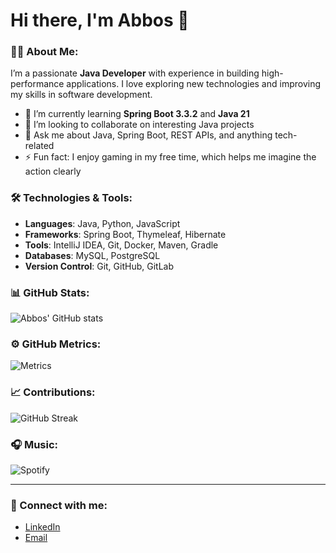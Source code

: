 # Hi there, I'm Abbos 👋

### 👨‍💻 About Me:
I’m a passionate **Java Developer** with experience in building high-performance applications. I love exploring new technologies and improving my skills in software development.

- 🌱 I’m currently learning **Spring Boot 3.3.2** and **Java 21**
- 👯 I’m looking to collaborate on interesting Java projects
- 💬 Ask me about Java, Spring Boot, REST APIs, and anything tech-related
- ⚡ Fun fact: I enjoy gaming in my free time, which helps me imagine the action clearly

### 🛠️ Technologies & Tools:
- **Languages**: Java, Python, JavaScript
- **Frameworks**: Spring Boot, Thymeleaf, Hibernate
- **Tools**: IntelliJ IDEA, Git, Docker, Maven, Gradle
- **Databases**: MySQL, PostgreSQL
- **Version Control**: Git, GitHub, GitLab

### 📊 GitHub Stats:
![Abbos' GitHub stats](https://github-readme-stats.vercel.app/api?username=Aliabbos-Ashurov&show_icons=true&theme=dark)

### ⚙️ GitHub Metrics:
![Metrics](https://github.com/your-username/your-username/blob/main/github-metrics.svg)

### 📈 Contributions:
![GitHub Streak](https://github-readme-streak-stats.herokuapp.com/?user=your-username&theme=dark)

### 🎧 Music:
![Spotify](https://novatorem.your-username.vercel.app/api/spotify)

---

### 🔗 Connect with me:
- [LinkedIn](https://www.linkedin.com/in/your-profile)
- [Email](mailto:your-email@example.com)
